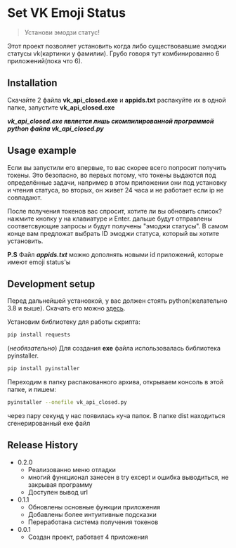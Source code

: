 # Set VK Emoji Status
> Установи эмодзи статус!


Этот проект позволяет установить когда либо существовавшие эмоджи статусы vk(картинки у фамилии). Грубо говоря тут комбинированно 6 приложений(пока что 6). 


## Installation

Скачайте 2 файла __vk_api_closed.exe__ и __appids.txt__
распакуйте их в одной папке, запустите  __vk_api_closed.exe__

___*vk_api_closed.exe* является лишь скомпилированной программой python файла *vk_api_closed.py*___ 

## Usage example

Если вы запустили его впервые, то вас скорее всего попросит получить токены. Это безопасно, во первых потому, что токены выдаются под определённые задачи, например в этом приложении они под установку и чтения статуса, во вторых, он живет 24 часа и не работает если ip не совпадают.

После получения токенов вас спросит, хотите ли вы обновить список? нажмите кнопку y на клавиатуре и Enter. дальше будут отправлены соответсвующие запросы и будут получены "эмоджи статусы".
В самом конце вам предложат выбрать ID эмоджи статуса, который вы хотите установить.

__P.S__
Файл __*appids.txt*__ можно дополнять новыми id приложений, которые имеют emoji status'ы

## Development setup

Перед дальнейшей установкой, у вас должен стоять python(желательно 3.8 и выше). Скачать его можно [здесь][py].

Установим библиотеку для работы скрипта:
```sh
pip install requests
```
(*необязательно*) Для создания __exe__ файла использовалась библиотека pyinstaller.
```sh
pip install pyinstaller
```
Переходим в папку распакованного архива, открываем консоль в этой папке, и пишем:
```sh
pyinstaller --onefile vk_api_closed.py
```
через пару секунд у нас появилась куча папок. В папке dist находиться сгенерированный exe файл

## Release History
* 0.2.0
    * Реализованно меню отладки
    * многий функционал занесен в try except и ошибка выводиться, не закрывая программу
    * Доступен вывод url
* 0.1.1
    * Обновлены основные функции приложения
    * Добавлены более интуитивные подсказки
    * Переработана система получения токенов
* 0.0.1
    * Создан проект, работает 4 приложения

<!-- Markdown link & img dfn's -->
[py]: https://www.python.org/
